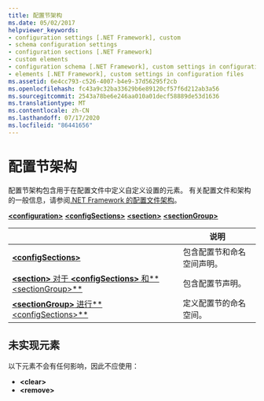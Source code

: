 ```yaml
---
title: 配置节架构
ms.date: 05/02/2017
helpviewer_keywords:
- configuration settings [.NET Framework], custom
- schema configuration settings
- configuration sections [.NET Framework]
- custom elements
- configuration schema [.NET Framework], custom settings in configuration files
- elements [.NET Framework], custom settings in configuration files
ms.assetid: 6e4cc793-c526-4007-b4e9-37d56295f2cb
ms.openlocfilehash: fc43a9c32ba33629b6e89120cf57f6d212ab3a56
ms.sourcegitcommit: 2543a78be6e246aa010a01decf58889de53d1636
ms.translationtype: MT
ms.contentlocale: zh-CN
ms.lasthandoff: 07/17/2020
ms.locfileid: "86441656"
---
```

# <a name="configuration-sections-schema"></a>配置节架构

配置节架构包含用于在配置文件中定义自定义设置的元素。 有关配置文件和架构的一般信息，请参阅[.NET Framework 的配置文件架构](index.md)。

[**\<configuration>**](configuration-element.md)
[**\<configSections>**](configsections-element-for-configuration.md)
[**\<section>**](section-element.md)
[**\<sectionGroup>**](sectiongroup-element-for-configsections.md)

|     | 说明 |
| --- | ----------- |
| [**\<configSections>**](configsections-element-for-configuration.md) | 包含配置节和命名空间声明。 |
| [**\<section>** 对于 **\<configSections>** 和**\<sectionGroup>**](section-element.md) | 包含配置节声明。 |
| [**\<sectionGroup>** 进行**\<configSections>**](sectiongroup-element-for-configsections.md) | 定义配置节的命名空间。 |

<a name="dep"></a>

## <a name="unimplemented-elements"></a>未实现元素

以下元素不会有任何影响，因此不应使用：

* **\<clear>**
* **\<remove>**
